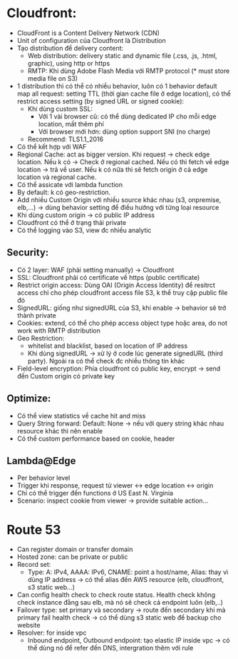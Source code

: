 # Cloudfront:
 - CloudFront is a Content Delivery Network (CDN)
 - Unit of configuration của Cloudfront là Distribution
 - Tạo distribution để delivery content:
   - Web distribution: delivery static and dynamic file (.css, .js, .html, graphic), using http or https
   - RMTP: Khi dùng Adobe Flash Media với RMTP protocol (* must store media file on S3)
 - 1 distribution thì có thể có nhiều behavior, luôn có 1 behavior default map all request: setting TTL (thời gian cache file ở edge location), có thể restrict access setting (by signed URL or signed cookie):
   - Khi dùng custom SSL: 
     - Với 1 vài browser cũ: có thể dùng dedicated IP cho mỗi edge location, mất thêm phí
     - Với browser mới hơn: dùng option support SNI (no charge)
   - Recommend: TLS1.1_2016
 - Có thể kết hợp với WAF
 - Regional Cache: act as bigger version. Khi request -> check edge location. Nếu k có -> Check ở regional cached. Nếu có thì fetch về edge location -> trả về user. Nếu k có nữa thì sẽ fetch origin ở cả edge location và regional cache.
 - Có thể assicate với lambda function
 - By default: k có geo-restriction. 
 - Add nhiều Custom Origin với nhiều source khác nhau (s3, onpremise, elb,...) -> dùng behavior setting để điều hướng với từng loại resource
 - Khi dùng custom origin -> có public IP address
 - Cloudfront có thể ở trạng thái private
 - Có thể logging vào S3, view đc nhiều analytic
 
 ## Security:
  - Có 2 layer: WAF (phải setting manually) -> Cloudfront
  - SSL: Cloudfront phải có certificate về https (public certificate)
  - Restrict origin access: Dùng OAI (Origin Access Identity) để resitrct access chỉ cho phép cloudfront access file S3, k thể truy cập public file đó
  - SignedURL:  giống như signedURL của S3, khi enable -> behavior sẽ trở thành private
  - Cookies: extend, có thể cho phép access object type hoặc area, do not work with RMTP distribution
  - Geo Restriction: 
     - whitelist and blacklist, based on location of IP address
     - Khi dùng signedURL -> xử lý ở code lúc generate signedURL (third party). Ngoài ra có thể check đc nhiều thông tin khác
  - Field-level encryption: Phía cloudfront có public key, encrypt -> send đến Custom origin có private key
 
 ## Optimize:
  - Có thể view statistics về cache hit and miss
  - Query String forward: Default: None -> nếu với query string khác nhau resource khác thì nên enable
  - Có thể custom performance based on cookie, header
  
## Lambda@Edge
  - Per behavior level
  - Trigger khi response, request từ viewer <-> edge location <-> origin 
  - Chỉ có thể trigger đến functions ở US East N. Virginia
  - Scenario: inspect cookie from viewer -> provide suitable action...
  
  # Route 53
  
   - Can register domain or transfer domain
   - Hosted zone: can be private or public
   - Record set:
     - Type: A: IPv4, AAAA: IPv6, CNAME: point a host/name, Alias: thay vì dùng IP address -> có thể alias đến AWS resource (elb, cloudfront, s3 static web...)
   - Can config health check to check route status. Health check không check instance đằng sau elb, mà nó sẽ check cả endpoint luôn (elb,..)
   - Failover type: set primary và secondary -> route đến secondary khi mà primary fail health check -> có thể dùng s3 static web để backup cho website
   - Resolver: for inside vpc
     - Inbound endpoint, Outbound endpoint: tạo elastic IP inside vpc -> có thể dùng nó để refer đến DNS, intergration thêm với rule
